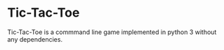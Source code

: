 # Tic-Tac-Toe

Tic-Tac-Toe is a commmand line game implemented in python 3 without any dependencies.
